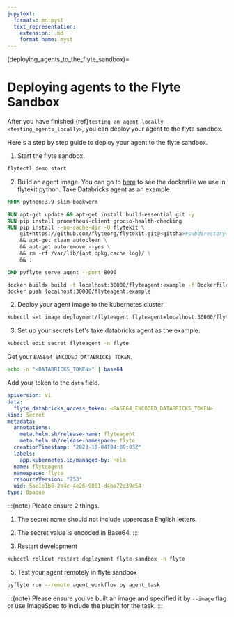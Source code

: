 ```yaml
---
jupytext:
  formats: md:myst
  text_representation:
    extension: .md
    format_name: myst
---
```


(deploying_agents_to_the_flyte_sandbox)=
# Deploying agents to the Flyte Sandbox

After you have finished {ref}`testing an agent locally <testing_agents_locally>`, you can deploy your agent to the flyte sandbox.

Here's a step by step guide to deploy your agent to the flyte sandbox.

1. Start the flyte sandbox.
```bash
flytectl demo start
```

2. Build an agent image.
You can go to [here](https://github.com/flyteorg/flytekit/blob/master/Dockerfile.agent) to see the dockerfile we use in flytekit python.
Take Databricks agent as an example.
```Dockerfile
FROM python:3.9-slim-bookworm

RUN apt-get update && apt-get install build-essential git -y
RUN pip install prometheus-client grpcio-health-checking
RUN pip install --no-cache-dir -U flytekit \
    git+https://github.com/flyteorg/flytekit.git@<gitsha>#subdirectory=plugins/flytekit-spark \
    && apt-get clean autoclean \
    && apt-get autoremove --yes \
    && rm -rf /var/lib/{apt,dpkg,cache,log}/ \
    && :

CMD pyflyte serve agent --port 8000
```
```bash
docker buildx build -t localhost:30000/flyteagent:example -f Dockerfile.agent . --load
docker push localhost:30000/flyteagent:example
```

2. Deploy your agent image to the kubernetes cluster
```bash
kubectl set image deployment/flyteagent flyteagent=localhost:30000/flyteagent:example
```

3. Set up your secrets
Let's take databricks agent as the example.
```bash
kubectl edit secret flyteagent -n flyte
```
Get your `BASE64_ENCODED_DATABRICKS_TOKEN`.
```bash
echo -n "<DATABRICKS_TOKEN>" | base64
```
Add your token to the `data` field.
```yaml
apiVersion: v1
data:
  flyte_databricks_access_token: <BASE64_ENCODED_DATABRICKS_TOKEN>
kind: Secret
metadata:
  annotations:
    meta.helm.sh/release-name: flyteagent
    meta.helm.sh/release-namespace: flyte
  creationTimestamp: "2023-10-04T04:09:03Z"
  labels:
    app.kubernetes.io/managed-by: Helm
  name: flyteagent
  namespace: flyte
  resourceVersion: "753"
  uid: 5ac1e1b6-2a4c-4e26-9001-d4ba72c39e54
type: Opaque
```
:::{note}
Please ensure 2 things.
1. The secret name should not include uppercase English letters.
2. The secret value is encoded in Base64.
:::

4. Restart development
```bash
kubectl rollout restart deployment flyte-sandbox -n flyte
```

5. Test your agent remotely in flyte sandbox
```bash
pyflyte run --remote agent_workflow.py agent_task
```

:::{note}
Please ensure you've built an image and specified it by `--image` flag or use ImageSpec to include the plugin for the task.
:::
